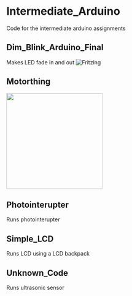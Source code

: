 # Intermediate_Arduino
Code for the intermediate arduino assignments


## Dim_Blink_Arduino_Final
Makes LED fade in and out
![Fritzing](https://lh4.googleusercontent.com/VyYsSpQVFV5lq3E5uMvh6WeT_I-1H-K253D-y3iZgKn-f4LMUiYBeKinh-AxB-0ulGvD5GytFgwTRWDS4j3oFwU9GdvWWBJe65wk2sYVNOebog-O6Mhhzfr-y21jDQaj4QwFvASK)

## Motorthing
<img src="https://lh6.googleusercontent.com/UGlLkgDUgstSq67wpqyoH6s_loZ2bZHwNGzGIVSclkvCtT_Of2Swx6o6SWGV5KTDBlgHuBvj4ngCBrqHnqObLEFym85EYExYgsofGMi8" width="250">


## Photointerupter
Runs photointerupter 

## Simple_LCD
Runs LCD using a LCD backpack

## Unknown_Code
Runs ultrasonic sensor
